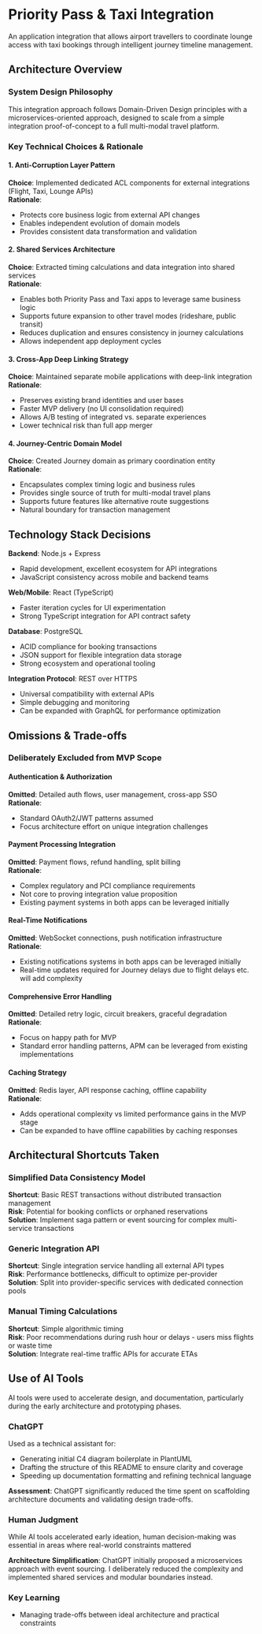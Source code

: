 # Priority Pass & Taxi Integration

An application integration that allows airport travellers to coordinate lounge access with taxi bookings through intelligent journey timeline management.

## Architecture Overview

### System Design Philosophy

This integration approach follows Domain-Driven Design principles with a microservices-oriented approach, designed to scale from a simple integration proof-of-concept to a full multi-modal travel platform.

### Key Technical Choices & Rationale

#### 1. Anti-Corruption Layer Pattern

**Choice**: Implemented dedicated ACL components for external integrations (Flight, Taxi, Lounge APIs)  
**Rationale**:
- Protects core business logic from external API changes
- Enables independent evolution of domain models
- Provides consistent data transformation and validation

#### 2. Shared Services Architecture

**Choice**: Extracted timing calculations and data integration into shared services  
**Rationale**:
- Enables both Priority Pass and Taxi apps to leverage same business logic
- Supports future expansion to other travel modes (rideshare, public transit)
- Reduces duplication and ensures consistency in journey calculations
- Allows independent app deployment cycles

#### 3. Cross-App Deep Linking Strategy

**Choice**: Maintained separate mobile applications with deep-link integration  
**Rationale**:
- Preserves existing brand identities and user bases
- Faster MVP delivery (no UI consolidation required)
- Allows A/B testing of integrated vs. separate experiences
- Lower technical risk than full app merger

#### 4. Journey-Centric Domain Model

**Choice**: Created Journey domain as primary coordination entity  
**Rationale**:
- Encapsulates complex timing logic and business rules
- Provides single source of truth for multi-modal travel plans
- Supports future features like alternative route suggestions
- Natural boundary for transaction management

## Technology Stack Decisions

**Backend**: Node.js + Express  
- Rapid development, excellent ecosystem for API integrations
- JavaScript consistency across mobile and backend teams

**Web/Mobile**: React (TypeScript)  
- Faster iteration cycles for UI experimentation
- Strong TypeScript integration for API contract safety

**Database**: PostgreSQL  
- ACID compliance for booking transactions
- JSON support for flexible integration data storage
- Strong ecosystem and operational tooling

**Integration Protocol**: REST over HTTPS  
- Universal compatibility with external APIs
- Simple debugging and monitoring
- Can be expanded with GraphQL for performance optimization

## Omissions & Trade-offs

### Deliberately Excluded from MVP Scope

#### Authentication & Authorization

**Omitted**: Detailed auth flows, user management, cross-app SSO  
**Rationale**:
- Standard OAuth2/JWT patterns assumed
- Focus architecture effort on unique integration challenges

#### Payment Processing Integration

**Omitted**: Payment flows, refund handling, split billing  
**Rationale**:
- Complex regulatory and PCI compliance requirements
- Not core to proving integration value proposition
- Existing payment systems in both apps can be leveraged initially

#### Real-Time Notifications

**Omitted**: WebSocket connections, push notification infrastructure  
**Rationale**:
- Existing notifications systems in both apps can be leveraged initially
- Real-time updates required for Journey delays due to flight delays etc. will add complexity

#### Comprehensive Error Handling

**Omitted**: Detailed retry logic, circuit breakers, graceful degradation  
**Rationale**:
- Focus on happy path for MVP
- Standard error handling patterns, APM can be leveraged from existing implementations

#### Caching Strategy

**Omitted**: Redis layer, API response caching, offline capability  
**Rationale**:
- Adds operational complexity vs limited performance gains in the MVP stage
- Can be expanded to have offline capabilities by caching responses

## Architectural Shortcuts Taken

### Simplified Data Consistency Model

**Shortcut**: Basic REST transactions without distributed transaction management  
**Risk**: Potential for booking conflicts or orphaned reservations  
**Solution**: Implement saga pattern or event sourcing for complex multi-service transactions


### Generic Integration API

**Shortcut**: Single integration service handling all external API types  
**Risk**: Performance bottlenecks, difficult to optimize per-provider  
**Solution**: Split into provider-specific services with dedicated connection pools

### Manual Timing Calculations

**Shortcut**: Simple algorithmic timing  
**Risk**: Poor recommendations during rush hour or delays - users miss flights or waste time  
**Solution**: Integrate real-time traffic APIs for accurate ETAs


## Use of AI Tools

AI tools were used to accelerate design, and documentation, particularly during the early architecture and prototyping phases.

### ChatGPT

Used as a technical assistant for:
- Generating initial C4 diagram boilerplate in PlantUML
- Drafting the structure of this README to ensure clarity and coverage
- Speeding up documentation formatting and refining technical language

**Assessment**: ChatGPT significantly reduced the time spent on scaffolding architecture documents and validating design trade-offs.

### Human Judgment

While AI tools accelerated early ideation, human decision-making was essential in areas where real-world constraints mattered 

 **Architecture Simplification**: ChatGPT initially proposed a microservices approach with event sourcing. I deliberately reduced the complexity and implemented shared services and modular boundaries instead.

### Key Learning

- Managing trade-offs between ideal architecture and practical constraints
